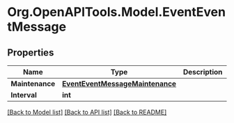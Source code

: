 
# Org.OpenAPITools.Model.EventEventMessage

## Properties

Name | Type | Description | Notes
------------ | ------------- | ------------- | -------------
**Maintenance** | [**EventEventMessageMaintenance**](EventEventMessageMaintenance.md) |  | [optional] 
**Interval** | **int** |  | [optional] 

[[Back to Model list]](../README.md#documentation-for-models)
[[Back to API list]](../README.md#documentation-for-api-endpoints)
[[Back to README]](../README.md)

